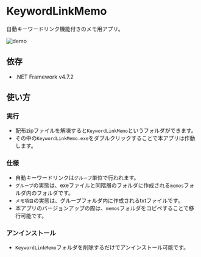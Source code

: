 # KeywordLinkMemo

自動キーワードリンク機能付きのメモ用アプリ。  

![demo](https://user-images.githubusercontent.com/38801778/153973667-545f7028-9ff4-4ea6-9675-3f93637450dc.gif)

## 依存

- .NET Framework v4.7.2  

## 使い方

### 実行

- 配布zipファイルを解凍すると``KeywordLinkMemo``というフォルダができます。
- その中の``KeywordLinkMemo.exe``をダブルクリックすることで本アプリは作動します。

### 仕様

- 自動キーワードリンクは``グループ``単位で行われます。
- ``グループ``の実態は、exeファイルと同階層のフォルダに作成される``memos``フォルダ内のフォルダです。
- ``メモ項目``の実態は、グループフォルダ内に作成されるtxtファイルです。
- 本アプリのバージョンアップの際は、``memos``フォルダをコピペすることで移行可能です。

### アンインストール

- ``KeywordLinkMemo``フォルダを削除するだけでアンインストール可能です。
